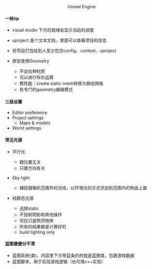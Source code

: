 <center>Unreal Engine</center>

#### 一些tip

+ visual studio 下方的就绪会显示当前的进度

+ uproject 是个文本文档，里面可以查看项目的信息

+ 将项目打包给别人至少包含config、content、uproject
+ 原型使用Geometry
  + 不会拉伸材质
  + 可以进行布尔运算
  + 费性能：create static mesh转换为静态网格
  + 有专门的geometry编辑模式



#### 三级设置

+ Editor preference
+ Project settings
  + Maps & models
+ World settings



#### 常见光源

+ 平行光
  + 跟位置无关
  + 只跟方向有关
+ Sky light
  + 捕捉摄像机范围外的光线，以环境光的方式添加到范围内的物品上面

+ 纯静态光源
  + 选择static
  + 不投射阴影和其他操作
  + 仅仅只是照亮物体
  + 所有的结果都是计算好的
  + build lighting only



#### 蓝图傻傻分不清

+ 蓝图系统(类)，内容里下方带蓝条的的就是蓝图类，包裹游戏数据
+ 蓝图脚本，用于实现游戏逻辑（也可用c++实现）